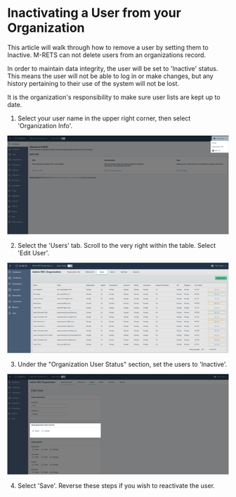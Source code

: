 Inactivating a User from your Organization
======================================

This article will walk through how to remove a user by setting them to Inactive. M-RETS can not delete users from an organizations record. 

In order to maintain data integrity, the user will be set to 'Inactive' status. This means the user will not be able to log in or make changes, but any history pertaining to their use of the system will not be lost.

It is the organization's responsibility to make sure user lists are kept up to date. 

1) Select your user name in the upper right corner, then select 'Organization Info'.

![](https://github.com/markmrets/photos/blob/master/generic%20user%20name%20dropdown.png?raw=true)
 
2) Select the 'Users' tab. Scroll to the very right within the table. Select 'Edit User'.

![](https://github.com/mrets/photos/blob/20d0ac00bc88cb4a6dab668f853d44d0128be965/users%20tab.png?raw=true)

3) Under the "Organization User Status" section, set the users to 'Inactive'.

![](https://github.com/markmrets/photos/blob/master/Org%20User%20Status.png?raw=true)

4) Select 'Save'. Reverse these steps if you wish to reactivate the user. 
